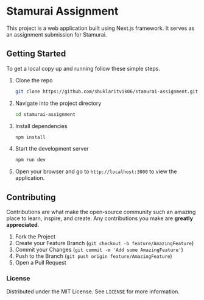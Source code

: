 # Stamurai Assignment

This project is a web application built using Next.js framework. It serves as an assignment submission for Stamurai.

## Getting Started

To get a local copy up and running follow these simple steps.

1. Clone the repo
   ```sh
   git clone https://github.com/shuklaritvik06/stamurai-assignment.git
   ```
2. Navigate into the project directory
   ```sh
   cd stamurai-assignment
   ```
3. Install dependencies
   ```sh
   npm install
   ```
4. Start the development server
   ```sh
   npm run dev
   ```
5. Open your browser and go to `http://localhost:3000` to view the application.

## Contributing

Contributions are what make the open-source community such an amazing place to learn, inspire, and create. Any contributions you make are **greatly appreciated**.

1. Fork the Project
2. Create your Feature Branch (`git checkout -b feature/AmazingFeature`)
3. Commit your Changes (`git commit -m 'Add some AmazingFeature'`)
4. Push to the Branch (`git push origin feature/AmazingFeature`)
5. Open a Pull Request

### License

Distributed under the MIT License. See `LICENSE` for more information.
